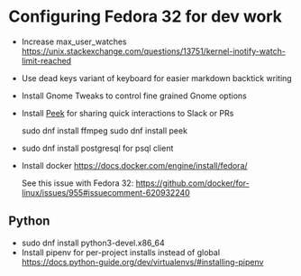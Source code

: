 # Configuring Fedora 32 for dev work


* Increase max_user_watches https://unix.stackexchange.com/questions/13751/kernel-inotify-watch-limit-reached
* Use dead keys variant of keyboard for easier markdown backtick writing
* Install Gnome Tweaks to control fine grained Gnome options
* Install [Peek](https://github.com/phw/peek) for sharing quick interactions to Slack or PRs

    sudo dnf install ffmpeg
    sudo dnf install peek

* sudo dnf install postgresql for psql client

* Install docker https://docs.docker.com/engine/install/fedora/

    See this issue with Fedora 32: https://github.com/docker/for-linux/issues/955#issuecomment-620932240

## Python

* sudo dnf install python3-devel.x86_64
* Install pipenv for per-project installs instead of global https://docs.python-guide.org/dev/virtualenvs/#installing-pipenv

